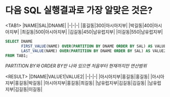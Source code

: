 # 다음 SQL 실행결과로 가장 알맞은 것은?

\<TAB1\>
|NAME|SAL|DNAME|
|-|-|-|
|홍길동|300|아시아지부|
|박길동|400|아시아지부|
|최길동|500|아시아지부|
|김길동|450|남유럽지부|
|이길동|550|남유럽지부|

```sql
SELECT DNAME
       FIRST_VALUE(NAME) OVER(PARTITION BY DNAME ORDER BY SAL) AS VALUE1,
       LAST_VALUE(NAME) OVER(PARTITION BY DNAME ORDER BY SAL) AS VALUE2
FROM TAB1;
```
*PARTITION BY와 ORDER BY만 나와 있으면 처음부터 현재까지만 연산범위*

\<RESULT\>
|DNAME|VALUE1|VALUE2|
|-|-|-|
|아시아지부|홍길동|홍길동|
|아시아지부|홍길동|박길동|
|아시아지부|홍길동|최길동|
|남유럽지부|김길동|김길동|
|남유럽지부|김길동|이길동|
